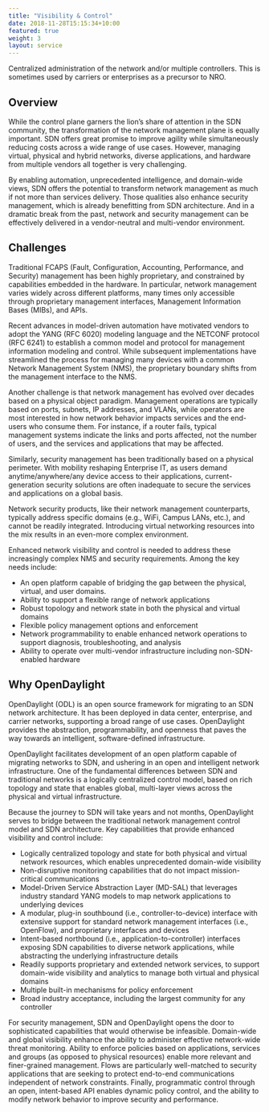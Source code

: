 ```yaml
---
title: "Visibility & Control"
date: 2018-11-28T15:15:34+10:00
featured: true
weight: 3
layout: service
---
```


Centralized administration of the network and/or multiple controllers. This is sometimes used by carriers or enterprises as a precursor to NRO.



## Overview
While the control plane garners the lion’s share of attention in the SDN community, the transformation of the network management plane is equally important. SDN offers great promise to improve agility while simultaneously reducing costs across a wide range of use cases. However, managing virtual, physical and hybrid networks, diverse applications, and hardware from multiple vendors all together is very challenging.

By enabling automation, unprecedented intelligence, and domain-wide views, SDN offers the potential to transform network management as much if not more than services delivery. Those qualities also enhance security management, which is already benefitting from SDN architecture. And in a dramatic break from the past, network and security management can be effectively delivered in a vendor-neutral and multi-vendor environment.

## Challenges
Traditional FCAPS (Fault, Configuration, Accounting, Performance, and Security) management has been highly proprietary, and constrained by capabilities embedded in the hardware. In particular, network management varies widely across different platforms, many times only accessible through proprietary management interfaces, Management Information Bases (MIBs), and APIs.

Recent advances in model-driven automation have motivated vendors to adopt the YANG (RFC 6020) modeling language and the NETCONF protocol (RFC 6241) to establish a common model and protocol for management information modeling and control. While subsequent implementations have streamlined the process for managing many devices with a common Network Management System (NMS), the proprietary boundary shifts from the management interface to the NMS.

Another challenge is that network management has evolved over decades based on a physical object paradigm. Management operations are typically based on ports, subnets, IP addresses, and VLANs, while operators are most interested in how network behavior impacts services and the end-users who consume them. For instance, if a router fails, typical management systems indicate the links and ports affected, not the number of users, and the services and applications that may be affected.

Similarly, security management has been traditionally based on a physical perimeter. With mobility reshaping Enterprise IT, as users demand anytime/anywhere/any device access to their applications, current-generation security solutions are often inadequate to secure the services and applications on a global basis.

Network security products, like their network management counterparts, typically address specific domains (e.g., WiFi, Campus LANs, etc.), and cannot be readily integrated. Introducing virtual networking resources into the mix results in an even-more complex environment.

Enhanced network visibility and control is needed to address these increasingly complex NMS and security requirements. Among the key needs include:

- An open platform capable of bridging the gap between the physical, virtual, and user domains.
- Ability to support a flexible range of network applications
- Robust topology and network state in both the physical and virtual domains
- Flexible policy management options and enforcement
- Network programmability to enable enhanced network operations to support diagnosis, troubleshooting, and analysis
- Ability to operate over multi-vendor infrastructure including non-SDN-enabled hardware

## Why OpenDaylight
OpenDaylight (ODL) is an open source framework for migrating to an SDN network architecture. It has been deployed in data center, enterprise, and carrier networks, supporting a broad range of use cases. OpenDaylight provides the abstraction, programmability, and openness that paves the way towards an intelligent, software-defined infrastructure.

OpenDaylight facilitates development of an open platform capable of migrating networks to SDN, and ushering in an open and intelligent network infrastructure. One of the fundamental differences between SDN and traditional networks is a logically centralized control model, based on rich topology and state that enables global, multi-layer views across the physical and virtual infrastructure.

Because the journey to SDN will take years and not months, OpenDaylight serves to bridge between the traditional network management control model and SDN architecture. Key capabilities that provide enhanced visibility and control include:

- Logically centralized topology and state for both physical and virtual network resources, which enables unprecedented domain-wide visibility
- Non-disruptive monitoring capabilities that do not impact mission-critical communications
- Model-Driven Service Abstraction Layer (MD-SAL) that leverages industry standard YANG models to map network applications to underlying devices
- A modular, plug-in southbound (i.e., controller-to-device) interface with extensive support for standard network management interfaces (i.e., OpenFlow), and proprietary interfaces and devices
- Intent-based northbound (i.e., application-to-controller) interfaces exposing SDN capabilities to diverse network applications, while abstracting the underlying infrastructure details
- Readily supports proprietary and extended network services, to support domain-wide visibility and analytics to manage both virtual and physical domains
- Multiple built-in mechanisms for policy enforcement
- Broad industry acceptance, including the largest community for any controller

For security management, SDN and OpenDaylight opens the door to sophisticated capabilities that would otherwise be infeasible. Domain-wide and global visibility enhance the ability to administer effective network-wide threat monitoring. Ability to enforce policies based on applications, services and groups (as opposed to physical resources) enable more relevant and finer-grained management. Flows are particularly well-matched to security applications that are seeking to protect end-to-end communications independent of network constraints. Finally, programmatic control through an open, intent-based API enables dynamic policy control, and the ability to modify network behavior to improve security and performance.